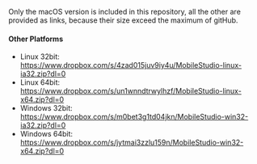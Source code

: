 Only the macOS version is included in this repository, all the other are provided as links, because their size exceed the maximum of gitHub.

#### Other Platforms
* Linux 32bit: https://www.dropbox.com/s/4zad015juv9iy4u/MobileStudio-linux-ia32.zip?dl=0
* Linux 64bit: https://www.dropbox.com/s/un1wnndtrwylhzf/MobileStudio-linux-x64.zip?dl=0
* Windows 32bit: https://www.dropbox.com/s/m0bet3g1td04jkn/MobileStudio-win32-ia32.zip?dl=0
* Windows 64bit: https://www.dropbox.com/s/jytmai3zzlu159n/MobileStudio-win32-x64.zip?dl=0

